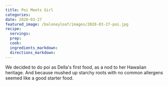 ```yaml
---
title: Poi Meets Girl
categories:
date: 2020-03-27
featured_image: /baloneyloaf/images/2020-03-27-poi.jpg
recipe:
  servings:
  prep:
  cook:
  ingredients_markdown:
  directions_markdown:
---
```

We decided to do poi as Della's first food, as a nod to her Hawaiian heritage. And because mushed up starchy roots with no common allergens seemed like a good starter food.
